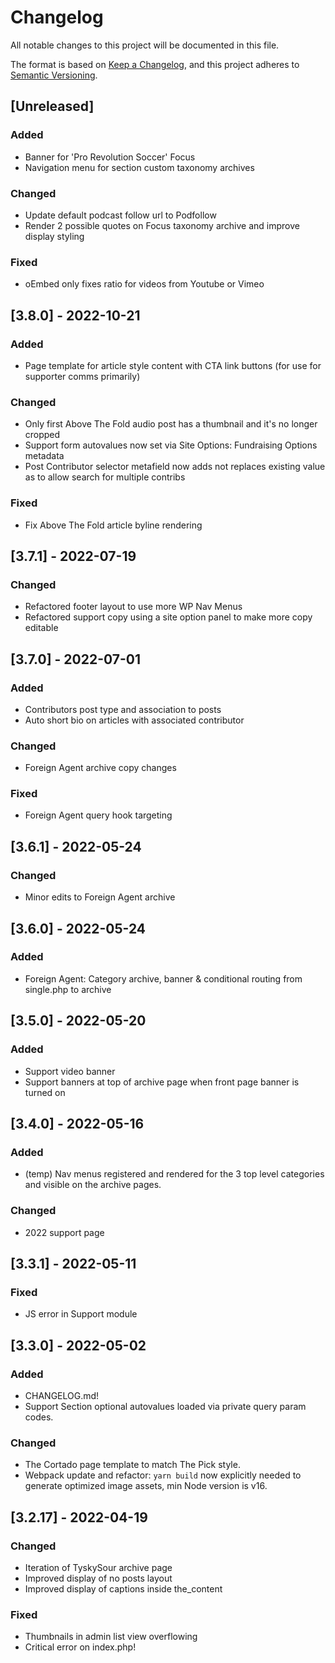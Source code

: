 # Changelog

All notable changes to this project will be documented in this file.

The format is based on [Keep a Changelog](https://keepachangelog.com/en/1.0.0/),
and this project adheres to [Semantic Versioning](https://semver.org/spec/v2.0.0.html).

## [Unreleased]

### Added

- Banner for 'Pro Revolution Soccer' Focus
- Navigation menu for section custom taxonomy archives

### Changed

- Update default podcast follow url to Podfollow
- Render 2 possible quotes on Focus taxonomy archive and improve display styling

### Fixed

- oEmbed only fixes ratio for videos from Youtube or Vimeo

## [3.8.0] - 2022-10-21

### Added

- Page template for article style content with CTA link buttons (for use for supporter comms primarily)

### Changed

- Only first Above The Fold audio post has a thumbnail and it's no longer cropped
- Support form autovalues now set via Site Options: Fundraising Options metadata
- Post Contributor selector metafield now adds not replaces existing value as to allow search for multiple contribs

### Fixed

- Fix Above The Fold article byline rendering

## [3.7.1] - 2022-07-19

### Changed

- Refactored footer layout to use more WP Nav Menus
- Refactored support copy using a site option panel to make more copy editable

## [3.7.0] - 2022-07-01

### Added

- Contributors post type and association to posts
- Auto short bio on articles with associated contributor

### Changed

- Foreign Agent archive copy changes

### Fixed

- Foreign Agent query hook targeting

## [3.6.1] - 2022-05-24

### Changed

- Minor edits to Foreign Agent archive

## [3.6.0] - 2022-05-24

### Added

- Foreign Agent: Category archive, banner & conditional routing from single.php to archive

## [3.5.0] - 2022-05-20

### Added

- Support video banner
- Support banners at top of archive page when front page banner is turned on

## [3.4.0] - 2022-05-16

### Added

- (temp) Nav menus registered and rendered for the 3 top level categories and visible on the archive pages.

### Changed

- 2022 support page

## [3.3.1] - 2022-05-11

### Fixed

- JS error in Support module

## [3.3.0] - 2022-05-02

### Added

- CHANGELOG.md!
- Support Section optional autovalues loaded via private query param codes.

### Changed

- The Cortado page template to match The Pick style.
- Webpack update and refactor: `yarn build` now explicitly needed to generate optimized image assets, min Node version is v16.

## [3.2.17] - 2022-04-19

### Changed

- Iteration of TyskySour archive page
- Improved display of no posts layout
- Improved display of captions inside the_content

### Fixed

- Thumbnails in admin list view overflowing
- Critical error on index.php!
